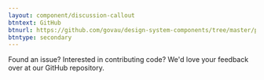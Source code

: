```yaml
---
layout: component/discussion-callout
btntext: GitHub
btnurl: https://github.com/govau/design-system-components/tree/master/packages/page-alerts
btntype: secondary
---
```


 Found an issue? Interested in contributing code? We'd love your feedback over at our GitHub repository.
